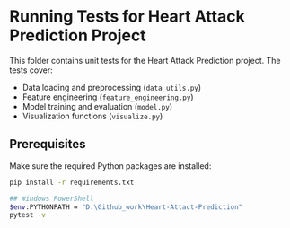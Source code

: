 # Running Tests for Heart Attack Prediction Project

This folder contains unit tests for the Heart Attack Prediction project. The tests cover:

- Data loading and preprocessing (`data_utils.py`)
- Feature engineering (`feature_engineering.py`)
- Model training and evaluation (`model.py`)
- Visualization functions (`visualize.py`)

## Prerequisites

Make sure the required Python packages are installed:

```bash
pip install -r requirements.txt

## Windows PowerShell  
$env:PYTHONPATH = "D:\Github_work\Heart-Attact-Prediction"
pytest -v